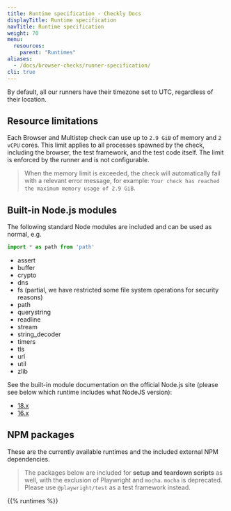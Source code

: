 ```yaml
---
title: Runtime specification - Checkly Docs
displayTitle: Runtime specification
navTitle: Runtime specification
weight: 70
menu:
  resources:
    parent: "Runtimes"
aliases:
  - /docs/browser-checks/runner-specification/
cli: true
---
```


By default, all our runners have their timezone set to UTC, regardless of their location.

## Resource limitations
Each Browser and Multistep check can use up to `2.9 GiB` of memory and `2 vCPU` cores. This limit applies to all processes
spawned by the check, including the browser, the test framework, and the test code itself. The limit is enforced by the 
runner and is not configurable.

> When the memory limit is exceeded, the check will automatically fail with a relevant error message, for example: 
> `Your check has reached the maximum memory usage of 2.9 GiB`.

## Built-in Node.js modules
The following standard Node modules are included and can be used as normal, e.g.

```ts
import * as path from 'path'
```

- assert
- buffer
- crypto
- dns
- fs (partial, we have restricted some file system operations for security reasons)
- path
- querystring
- readline
- stream
- string_decoder
- timers
- tls
- url
- util
- zlib

See the built-in module documentation on the official Node.js site (please see below which runtime includes what NodeJS version):

- [18.x](https://nodejs.org/dist/latest-v18.x/docs/api/)
- [16.x](https://nodejs.org/dist/latest-v16.x/docs/api/)

## NPM packages

These are the currently available runtimes and the included external NPM dependencies.

> The packages below are included for **setup and teardown scripts** as well, with the exclusion of Playwright and `mocha`.
> `mocha` is deprecated. Please use `@playwright/test` as a test framework instead.

{{% runtimes %}}

